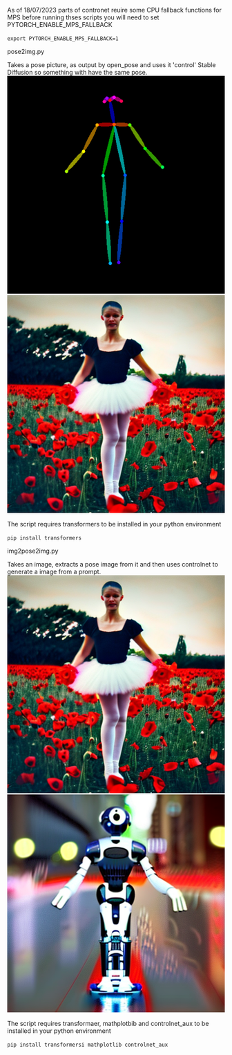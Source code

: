As of 18/07/2023 parts of contronet reuire some CPU fallback functions for MPS
before running thses scripts you will need to set PYTORCH_ENABLE_MPS_FALLBACK

`export PYTORCH_ENABLE_MPS_FALLBACK=1`

pose2img.py

Takes a pose picture, as output by open_pose and uses it 'control' Stable Diffusion so something with have the same pose.
![A pose image](cnpose.png)![A ballerina in the same pose](ballerina.png)

The script requires transformers to be installed in your python environment

`pip install transformers`

img2pose2img.py 

Takes an image, extracts a pose image from it and then uses controlnet to generate a image from a prompt.
![A ballerina in a pose](ballerina.png)![A robot in the same pose](robot.png)

The script requires transformaer, mathplotbib and controlnet_aux to be installed in your python environment

`pip install transformersi mathplotlib controlnet_aux`


